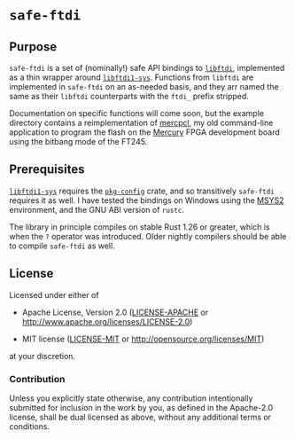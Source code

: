 # `safe-ftdi`

## Purpose

`safe-ftdi` is a set of (nominally!) safe API bindings to
[`libftdi`](https://www.intra2net.com/en/developer/libftdi/), implemented
as a thin wrapper around
[`libftdi1-sys`](https://github.com/tanriol/libftdi1-sys). Functions from
`libftdi` are implemented in `safe-ftdi` on an as-needed basis, and they
arr named the same as their `libftdi` counterparts with the `ftdi_` prefix
stripped.

Documentation on specific functions will come soon, but the example
directory contains a reimplementation of
[mercpcl](https://github.com/cr1901/mercpcl), my old command-line
application to program the flash on the
[Mercury](https://www.micro-nova.com/mercury/)
FPGA development board using the bitbang mode of the FT245.

## Prerequisites

[`libftdi1-sys`](https://github.com/tanriol/libftdi1-sys) requires the
[`pkg-config`](https://crates.io/crates/pkg-config) crate, and so
transitively `safe-ftdi` requires it as well. I have tested the bindings
on Windows using the [MSYS2](https://www.msys2.org) environment, and
the GNU ABI version of `rustc`.

The library in principle compiles on stable Rust 1.26 or greater,
which is when the `?` operator was introduced. Older nightly compilers
should be able to compile `safe-ftdi` as well.

## License

Licensed under either of

* Apache License, Version 2.0 ([LICENSE-APACHE](LICENSE-APACHE) or
  http://www.apache.org/licenses/LICENSE-2.0)

* MIT license ([LICENSE-MIT](LICENSE-MIT) or
  http://opensource.org/licenses/MIT)

at your discretion.

### Contribution

Unless you explicitly state otherwise, any contribution intentionally
submitted for inclusion in the work by you, as defined in the Apache-2.0
license, shall be dual licensed as above, without any additional terms or
conditions.
